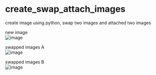 # create_swap_attach_images
create image using python, swap two images and attached two images

new image\
![image](https://user-images.githubusercontent.com/66200556/121014453-9fddfc00-c7b7-11eb-9ee5-84fc32318d91.png)

swapped images A\
![image](https://user-images.githubusercontent.com/66200556/121014527-b5ebbc80-c7b7-11eb-96b1-69d63c3cd57f.png)

swapped images B\
![image](https://user-images.githubusercontent.com/66200556/121014584-c4d26f00-c7b7-11eb-9c15-41fbfba15d2f.png)
